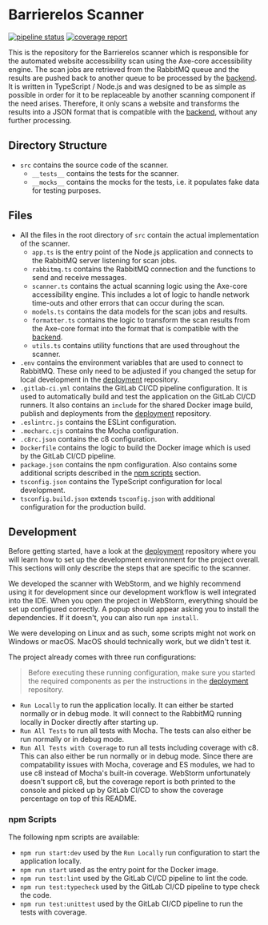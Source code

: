 # Barrierelos Scanner

[![pipeline status](https://gitlab.ost.ch/barrierelos/scanner/badges/main/pipeline.svg)](https://gitlab.ost.ch/barrierelos/scanner/-/commits/main)
[![coverage report](https://gitlab.ost.ch/barrierelos/scanner/badges/main/coverage.svg)](https://gitlab.ost.ch/barrierelos/scanner/-/commits/main)

This is the repository for the Barrierelos scanner which is responsible for the automated website accessibility scan
using the Axe-core accessibility engine. The scan jobs are retrieved from the RabbitMQ queue and the results are pushed
back to another queue to be processed by the [backend](https://gitlab.ost.ch/barrierelos/backend).
It is written in TypeScript / Node.js and was designed to be as simple as possible in order for it to be replaceable
by another scanning component if the need arises. Therefore, it only scans a website and transforms the results into a
JSON format that is compatible with the [backend](https://gitlab.ost.ch/barrierelos/backend), without any further
processing.

## Directory Structure

- `src` contains the source code of the scanner.
  - `__tests__` contains the tests for the scanner.
  - `__mocks__` contains the mocks for the tests, i.e. it populates fake data for testing purposes.

## Files

- All the files in the root directory of `src` contain the actual implementation of the scanner.
  - `app.ts` is the entry point of the Node.js application and connects to the RabbitMQ server listening for scan
    jobs.
  - `rabbitmq.ts` contains the RabbitMQ connection and the functions to send and receive messages.
  - `scanner.ts` contains the actual scanning logic using the Axe-core accessibility engine. This includes a lot of
    logic to handle network time-outs and other errors that can occur during the scan.
  - `models.ts` contains the data models for the scan jobs and results.
  - `formatter.ts` contains the logic to transform the scan results from the Axe-core format into the format that is
    compatible with the [backend](https://gitlab.ost.ch/barrierelos/backend).
  - `utils.ts` contains utility functions that are used throughout the scanner.
- `.env` contains the environment variables that are used to connect to RabbitMQ. These only need to be adjusted if you
  changed the setup for local development in the [deployment](https://gitlab.ost.ch/barrierelos/deployment) repository.
- `.gitlab-ci.yml` contains the GitLab CI/CD pipeline configuration. It is used to automatically build and test the
  application on the GitLab CI/CD runners. It also contains an `include` for the shared Docker image build, publish and
  deployments from the [deployment](https://gitlab.ost.ch/barrierelos/deployment) repository.
- `.eslintrc.js` contains the ESLint configuration.
- `.mocharc.cjs` contains the Mocha configuration.
- `.c8rc.json` contains the c8 configuration.
- `Dockerfile` contains the logic to build the Docker image which is used by the GitLab CI/CD pipeline.
- `package.json` contains the npm configuration. Also contains some additional scripts described in
  the [npm scripts](#npm-scripts) section.
- `tsconfig.json` contains the TypeScript configuration for local development.
- `tsconfig.build.json` extends `tsconfig.json` with additional configuration for the production build.

## Development

Before getting started, have a look at the [deployment](https://gitlab.ost.ch/barrierelos/deployment) repository where
you will learn how to set up the development environment for the project overall. This sections will only
describe the steps that are specific to the scanner.

We developed the scanner with WebStorm, and we highly recommend using it for development since our development
workflow is well integrated into the IDE. When you open the project in WebStorm, everything should be set up configured
correctly. A popup should appear asking you to install the dependencies. If it doesn't, you can also run `npm install`.

We were developing on Linux and as such, some scripts might not work on Windows or macOS. MacOS should
technically work, but we didn't test it.

The project already comes with three run configurations:

> Before executing these running configuration, make sure you started the required components as per the instructions
> in the [deployment](https://gitlab.ost.ch/barrierelos/deployment) repository.

- `Run Locally` to run the application locally. It can either be started normally or in debug mode.
  It will connect to the RabbitMQ running locally in Docker directly after starting up.
- `Run All Tests` to run all tests with Mocha. The tests can also either be run normally or in debug mode.
- `Run All Tests with Coverage` to run all tests including coverage with c8. This can also either be run normally or in
  debug mode. Since there are compatability issues with Mocha, coverage and ES modules, we had to use c8 instead of
  Mocha's built-in coverage. WebStorm unfortunately doesn't support c8, but the coverage report is both printed to the
  console and picked up by GitLab CI/CD to show the coverage percentage on top of this README.

### npm Scripts

The following npm scripts are available:

- `npm run start:dev` used by the `Run Locally` run configuration to start the application locally.
- `npm run start` used as the entry point for the Docker image.
- `npm run test:lint` used by the GitLab CI/CD pipeline to lint the code.
- `npm run test:typecheck` used by the GitLab CI/CD pipeline to type check the code.
- `npm run test:unittest` used by the GitLab CI/CD pipeline to run the tests with coverage.
